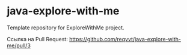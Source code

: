 # java-explore-with-me

Template repository for ExploreWithMe project.

Ссылка на Pull Request:
https://github.com/reqvvt/java-explore-with-me/pull/3
